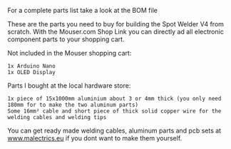 For a complete parts list take a look at the BOM file

These are the parts you need to buy for building the Spot Welder V4 from scratch. With the Mouser.com Shop Link you can directly ad all electronic component parts to your shopping cart.

Not included in the Mouser shopping cart:

    1x Arduino Nano
    1x OLED Display

Parts I bought at the local hardware store:

    1x piece of 15x1000mm aluminium about 3 or 4mm thick (you only need 180mm for to make the two aluminum parts)
    Some 16mm² cable and short piece of thick solid copper wire for the welding cables and welding tips

You can get ready made welding cables, aluminum parts and pcb sets at www.malectrics.eu if you dont want to make them yourself.
